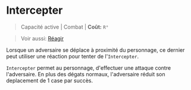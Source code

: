 # Intercepter

> Capacité active | Combat |
> **Coût:** `R°`

> Voir aussi: [Réagir](https://trello.com/c/ZWO9M2ej)

Lorsque un adversaire se déplace à proximité du personnage, ce dernier peut utiliser une réaction pour tenter de l'`Intercepter`.

`Intercepter` permet au personnage, d'effectuer une attaque contre l'adversaire. En plus des dégats normaux, l'adversaire réduit son deplacement de 1 case par succès.
